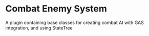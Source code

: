 # Combat Enemy System

A plugin containing base classes for creating combat AI with GAS integration, and using StateTree
